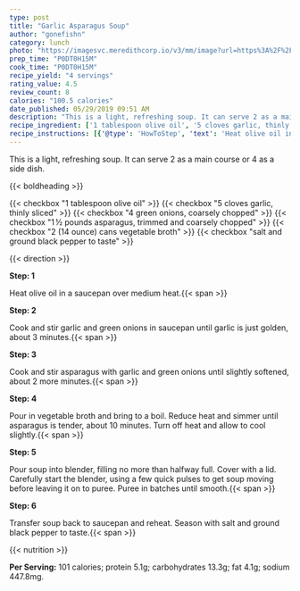 ```yaml
---
type: post
title: "Garlic Asparagus Soup"
author: "gonefishn"
category: lunch
photo: "https://imagesvc.meredithcorp.io/v3/mm/image?url=https%3A%2F%2Fimages.media-allrecipes.com%2Fuserphotos%2F844829.jpg"
prep_time: "P0DT0H15M"
cook_time: "P0DT0H15M"
recipe_yield: "4 servings"
rating_value: 4.5
review_count: 8
calories: "100.5 calories"
date_published: 05/29/2019 09:51 AM
description: "This is a light, refreshing soup. It can serve 2 as a main course or 4 as a side dish."
recipe_ingredient: ['1 tablespoon olive oil', '5 cloves garlic, thinly sliced', '4 green onions, coarsely chopped', '1\u2009½ pounds asparagus, trimmed and coarsely chopped', '2 (14 ounce) cans vegetable broth', 'salt and ground black pepper to taste']
recipe_instructions: [{'@type': 'HowToStep', 'text': 'Heat olive oil in a saucepan over medium heat.\n'}, {'@type': 'HowToStep', 'text': 'Cook and stir garlic and green onions in saucepan until garlic is just golden, about 3 minutes.\n'}, {'@type': 'HowToStep', 'text': 'Cook and stir asparagus with garlic and green onions until slightly softened, about  2 more minutes.\n'}, {'@type': 'HowToStep', 'text': 'Pour in vegetable broth and bring to a boil. Reduce heat and simmer until asparagus is tender, about 10 minutes. Turn off heat and allow to cool slightly.\n'}, {'@type': 'HowToStep', 'text': 'Pour soup into blender, filling no more than halfway full. Cover with a lid. Carefully start the blender, using a few quick pulses to get soup moving before leaving it on to puree. Puree in batches until smooth.\n'}, {'@type': 'HowToStep', 'text': 'Transfer soup back to saucepan and reheat.  Season with salt and ground black pepper to taste.\n'}]
---
```


This is a light, refreshing soup. It can serve 2 as a main course or 4 as a side dish. 

{{< boldheading >}}

{{< checkbox "1 tablespoon olive oil" >}}
{{< checkbox "5 cloves garlic, thinly sliced" >}}
{{< checkbox "4  green onions, coarsely chopped" >}}
{{< checkbox "1 ½ pounds asparagus, trimmed and coarsely chopped" >}}
{{< checkbox "2 (14 ounce) cans vegetable broth" >}}
{{< checkbox "salt and ground black pepper to taste" >}}


{{< direction >}}

**Step: 1**

Heat olive oil in a saucepan over medium heat.{{< span >}}

**Step: 2**

Cook and stir garlic and green onions in saucepan until garlic is just golden, about 3 minutes.{{< span >}}

**Step: 3**

Cook and stir asparagus with garlic and green onions until slightly softened, about  2 more minutes.{{< span >}}

**Step: 4**

Pour in vegetable broth and bring to a boil. Reduce heat and simmer until asparagus is tender, about 10 minutes. Turn off heat and allow to cool slightly.{{< span >}}

**Step: 5**

Pour soup into blender, filling no more than halfway full. Cover with a lid. Carefully start the blender, using a few quick pulses to get soup moving before leaving it on to puree. Puree in batches until smooth.{{< span >}}

**Step: 6**

Transfer soup back to saucepan and reheat.  Season with salt and ground black pepper to taste.{{< span >}}

{{< nutrition >}}

**Per Serving:** 101 calories; protein 5.1g; carbohydrates 13.3g; fat 4.1g; sodium 447.8mg.